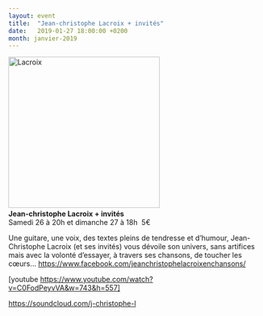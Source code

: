 ```yaml
---
layout: event
title:  "Jean-christophe Lacroix + invités"
date:   2019-01-27 18:00:00 +0200
month: janvier-2019
---
```

<span style="font-weight:400;"><img class="alignleft size-medium wp-image-5288" src="http://localhost/wpagendarts/wp-content/uploads/2018/08/lacroix.jpg?w=300" alt="Lacroix" width="300" height="300" srcset="http://localhost/wpagendarts/wp-content/uploads/2018/08/lacroix.jpg 400w, http://localhost/wpagendarts/wp-content/uploads/2018/08/lacroix-300x300.jpg 300w, http://localhost/wpagendarts/wp-content/uploads/2018/08/lacroix-150x150.jpg 150w" sizes="(max-width: 300px) 100vw, 300px" /><b><br /> Jean-christophe Lacroix + invités<br /> </b>Samedi 26 à 20h et dimanche 27 à 18h  </span><span style="font-weight:400;">5€</span>

<span style="font-weight:400;">Une guitare, une voix, des textes pleins de tendresse et d’humour, Jean-Christophe Lacroix (et ses invités) vous dévoile son univers, sans artifices mais avec la volonté d’essayer, à travers ses chansons, de toucher les cœurs… </span>[<span style="font-weight:400;">https://www.facebook.com/jeanchristophelacroixenchansons/</span>](https://www.facebook.com/jeanchristophelacroixenchansons/)

[youtube https://www.youtube.com/watch?v=C0FodPeyvVA&w=743&h=557]

[<span style="font-weight:400;">https://soundcloud.com/j-christophe-l</span>](https://soundcloud.com/j-christophe-l)